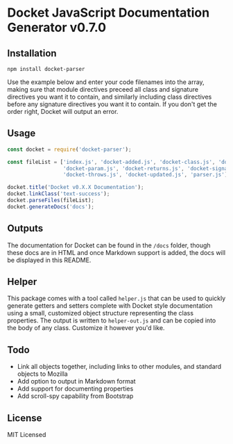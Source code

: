 # Docket JavaScript Documentation Generator v0.7.0

## Installation

`npm install docket-parser`

Use the example below and enter your code filenames into the array, making sure that module directives preceed 
all class and signature directives you want it to contain, and similarly including class directives before any 
signature directives you want it to contain.  If you don't get the order right, Docket will output an error.

## Usage

```javascript
const docket = require('docket-parser');

const fileList = ['index.js', 'docket-added.js', 'docket-class.js', 'docket-module.js', 
                  'docket-param.js', 'docket-returns.js', 'docket-signature.js', 'docket-status.js', 
                  'docket-throws.js', 'docket-updated.js', 'parser.js'];

docket.title('Docket v0.X.X Documentation');
docket.linkClass('text-success');
docket.parseFiles(fileList);
docket.generateDocs('docs');
```

## Outputs

The documentation for Docket can be found in the `/docs` folder, though these docs are in HTML and once
Markdown support is added, the docs will be displayed in this README.

## Helper

This package comes with a tool called `helper.js` that can be used to quickly generate getters and setters
complete with Docket style documentation using a small, customized object structure representing the class
properties.  The output is written to `helper-out.js` and can be copied into the body of any class.  Customize
it however you'd like.

## Todo

* Link all objects together, including links to other modules, and standard objects to Mozilla
* Add option to output in Markdown format
* Add support for documenting properties
* Add scroll-spy capability from Bootstrap

## License

MIT Licensed
